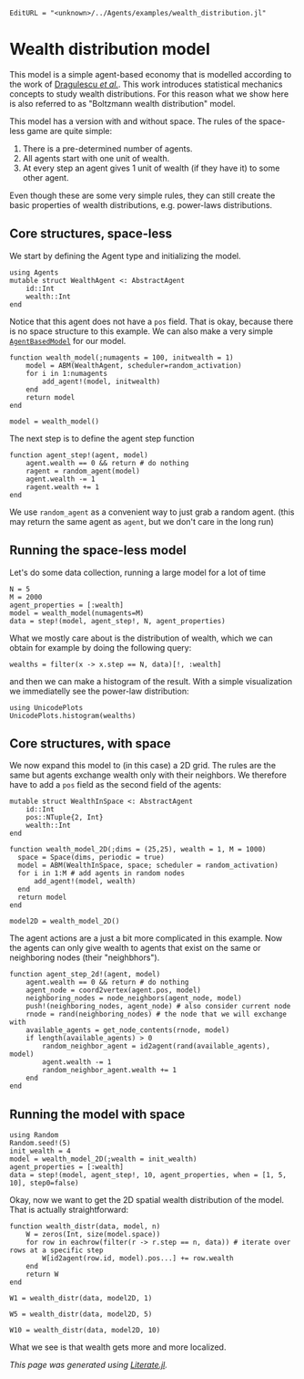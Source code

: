```@meta
EditURL = "<unknown>/../Agents/examples/wealth_distribution.jl"
```

# Wealth distribution model

This model is a simple agent-based economy that is modelled according
to the work of [Dragulescu *et al.*](https://arxiv.org/abs/cond-mat/0211175).
This work introduces statistical mechanics concepts to study wealth distributions.
For this reason what we show here is also referred to as "Boltzmann wealth
distribution" model.

This model has a version with and without space.
The rules of the space-less game are quite simple:
1. There is a pre-determined number of agents.
2. All agents start with one unit of wealth.
3. At every step an agent gives 1 unit of wealth (if they have it) to some other agent.

Even though these are some very simple rules, they can still create the basic
properties of wealth distributions, e.g. power-laws distributions.

## Core structures, space-less
We start by defining the Agent type and initializing the model.

```@example wealth_distribution
using Agents
mutable struct WealthAgent <: AbstractAgent
    id::Int
    wealth::Int
end
```

Notice that this agent does not have a `pos` field. That is okay, because
there is no space structure to this example.
We can also make a very simple [`AgentBasedModel`](@ref) for our model.

```@example wealth_distribution
function wealth_model(;numagents = 100, initwealth = 1)
    model = ABM(WealthAgent, scheduler=random_activation)
    for i in 1:numagents
        add_agent!(model, initwealth)
    end
    return model
end

model = wealth_model()
```

The next step is to define the agent step function

```@example wealth_distribution
function agent_step!(agent, model)
    agent.wealth == 0 && return # do nothing
    ragent = random_agent(model)
    agent.wealth -= 1
    ragent.wealth += 1
end
```

We use `random_agent` as a convenient way to just grab a random agent.
(this may return the same agent as `agent`, but we don't care in the long run)

## Running the space-less model
Let's do some data collection, running a large model for a lot of time

```@example wealth_distribution
N = 5
M = 2000
agent_properties = [:wealth]
model = wealth_model(numagents=M)
data = step!(model, agent_step!, N, agent_properties)
```

What we mostly care about is the distribution of wealth,
which we can obtain for example by doing the following query:

```@example wealth_distribution
wealths = filter(x -> x.step == N, data)[!, :wealth]
```

and then we can make a histogram of the result.
With a simple visualization we immediatelly see the power-law distribution:

```@example wealth_distribution
using UnicodePlots
UnicodePlots.histogram(wealths)
```

## Core structures, with space
We now expand this model to (in this case) a 2D grid. The rules are the same
but agents exchange wealth only with their neighbors.
We therefore have to add a `pos` field as the second field of the agents:

```@example wealth_distribution
mutable struct WealthInSpace <: AbstractAgent
    id::Int
    pos::NTuple{2, Int}
    wealth::Int
end

function wealth_model_2D(;dims = (25,25), wealth = 1, M = 1000)
  space = Space(dims, periodic = true)
  model = ABM(WealthInSpace, space; scheduler = random_activation)
  for i in 1:M # add agents in random nodes
      add_agent!(model, wealth)
  end
  return model
end

model2D = wealth_model_2D()
```

The agent actions are a just a bit more complicated in this example.
Now the agents can only give wealth to agents that exist on the same or
neighboring nodes (their "neighbhors").

```@example wealth_distribution
function agent_step_2d!(agent, model)
    agent.wealth == 0 && return # do nothing
    agent_node = coord2vertex(agent.pos, model)
    neighboring_nodes = node_neighbors(agent_node, model)
    push!(neighboring_nodes, agent_node) # also consider current node
    rnode = rand(neighboring_nodes) # the node that we will exchange with
    available_agents = get_node_contents(rnode, model)
    if length(available_agents) > 0
        random_neighbor_agent = id2agent(rand(available_agents), model)
        agent.wealth -= 1
        random_neighbor_agent.wealth += 1
    end
end
```

## Running the model with space

```@example wealth_distribution
using Random
Random.seed!(5)
init_wealth = 4
model = wealth_model_2D(;wealth = init_wealth)
agent_properties = [:wealth]
data = step!(model, agent_step!, 10, agent_properties, when = [1, 5, 10], step0=false)
```

Okay, now we want to get the 2D spatial wealth distribution of the model.
That is actually straightforward:

```@example wealth_distribution
function wealth_distr(data, model, n)
    W = zeros(Int, size(model.space))
    for row in eachrow(filter(r -> r.step == n, data)) # iterate over rows at a specific step
        W[id2agent(row.id, model).pos...] += row.wealth
    end
    return W
end

W1 = wealth_distr(data, model2D, 1)
```

```@example wealth_distribution
W5 = wealth_distr(data, model2D, 5)
```

```@example wealth_distribution
W10 = wealth_distr(data, model2D, 10)
```

What we see is that wealth gets more and more localized.

*This page was generated using [Literate.jl](https://github.com/fredrikekre/Literate.jl).*

